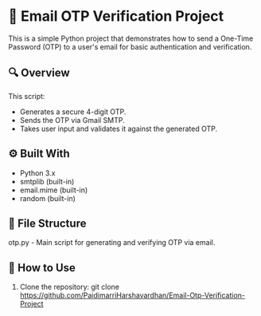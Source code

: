 # 📧 Email OTP Verification Project

This is a simple Python project that demonstrates how to send a One-Time Password (OTP) to a user's email for basic authentication and verification.

## 🔍 Overview
This script:
- Generates a secure 4-digit OTP.
- Sends the OTP via Gmail SMTP.
- Takes user input and validates it against the generated OTP.

## ⚙️ Built With
- Python 3.x  
- smtplib (built-in)  
- email.mime (built-in)  
- random (built-in)

## 📂 File Structure
otp.py - Main script for generating and verifying OTP via email.

## 🧪 How to Use
1. Clone the repository:
git clone https://github.com/PaidimarriHarshavardhan/Email-Otp-Verification-Project


